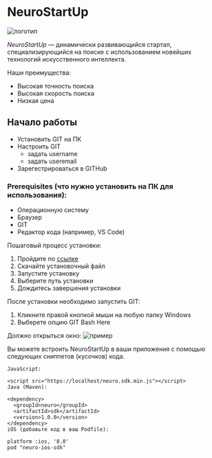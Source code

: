 # NeuroStartUp

![логотип](https://camo.githubusercontent.com/c6727c717cad1e4820481abb87524f90782445c5/68747470733a2f2f692e696d6775722e636f6d2f495a4f525769492e706e67)

*NeuroStartUp* — динамически развивающийся стартап, специализирующийся на поиске с использованием новейших технологий искусственного интеллекта.

Наши преимущества:
* Высокая точность поиска
* Высокая скорость поиска
* Низкая цена

## Начало работы
* Установить GIT на ПК
* Настроить GIT
    * задать username
    * задать useremail
* Зарегестрироваться в GITHub

### Prerequisites (что нужно установить на ПК для использования):
* Операционную систему
* Браузер
* GIT 
* Редактор кода (например, VS Code)

Пошаговый процесс установки:
1. Пройдите по [ссылке](https://git-scm.com/download/win)
1. Скачайте установочный файл
1. Запустите установку
1. Выберите путь установки
1. Дождитесь завершения установки 

После установки необходимо запустить GIT:
1. Кликните правой кнопкой мыши на любую папку Windows 
1. Выберете опцию GIT Bash Here 

Должно открыться окно:
![пример](https://github.com/netology-code/guides/raw/master/git/img/15.png)

Вы можете встроить NeuroStartUp в ваши приложения с помощью следующих сниппетов (кусочков) кода.

```
JavaScript:
```

```
<script src="https://localhost/neuro.sdk.min.js"></script>
Java (Maven):
```

```
<dependency>
  <groupId>neuro</groupId>
  <artifactId>sdk</artifactId>
  <version>1.0.0</version>
</dependency>
iOS (добавьте код в ваш Podfile):
```

```
platform :ios, '8.0'
pod "neuro-ios-sdk"
```